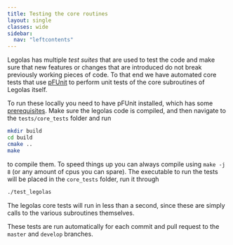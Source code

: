 ```yaml
---
title: Testing the core routines
layout: single
classes: wide
sidebar:
  nav: "leftcontents"
---
```


Legolas has multiple _test suites_ that are used to test the code and make sure that new features or changes that are
introduced do not break previously working pieces of code. 
To that end we have automated core tests that use [pFUnit](https://github.com/Goddard-Fortran-Ecosystem/pFUnit) to
perform unit tests of the core subroutines of Legolas itself.

To run these locally you need to have pFUnit installed, which has some 
[prerequisites](https://github.com/Goddard-Fortran-Ecosystem/pFUnit#prerequisites). Make sure the legolas code is
compiled, and then navigate to the `tests/core_tests` folder and run
```bash 
mkdir build
cd build
cmake ..
make 
```
to compile them. To speed things up you can always compile using `make -j 8` (or any amount of cpus you can spare). 
The executable to run the tests will be placed in the `core_tests` folder, run it through
```bash
./test_legolas
```
The legolas core tests will run in less than a second, since these are simply calls to the various subroutines
themselves.

These tests are run automatically for each commit and pull request to the `master` and `develop` branches.